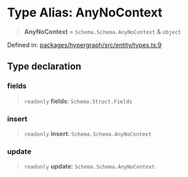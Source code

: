 # Type Alias: AnyNoContext

> **AnyNoContext** = `Schema.Schema.AnyNoContext` & `object`

Defined in: [packages/hypergraph/src/entity/types.ts:9](https://github.com/hashirpm/hypergraph/blob/ab4ea1cdb9430798142e0d735aac9d31c2cf0ae0/packages/hypergraph/src/entity/types.ts#L9)

## Type declaration

### fields

> `readonly` **fields**: `Schema.Struct.Fields`

### insert

> `readonly` **insert**: `Schema.Schema.AnyNoContext`

### update

> `readonly` **update**: `Schema.Schema.AnyNoContext`
